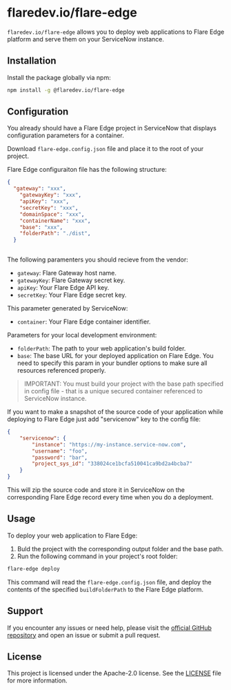 # flaredev.io/flare-edge

`flaredev.io/flare-edge` allows you to deploy web applications to Flare Edge platform and serve them on your ServiceNow instance.

## Installation

Install the package globally via npm:

```bash
npm install -g @flaredev.io/flare-edge
```

## Configuration

You already should have a Flare Edge project in ServiceNow that displays configuration parameters for a container. 

Download `flare-edge.config.json` file and place it to the root of your project.

Flare Edge configuraiton file has the following structure:

```json
{
  "gateway": "xxx",
	"gatewayKey": "xxx",
	"apiKey": "xxx",
	"secretKey": "xxx",
	"domainSpace": "xxx",
	"containerName": "xxx",
	"base": "xxx",
	"folderPath": "./dist",
  }
  
```

The following paramenters you should recieve from the vendor:
- `gateway`: Flare Gateway host name.
- `gatewayKey`: Flare Gateway secret key.
- `apiKey`: Your Flare Edge API key.
- `secretKey`: Your Flare Edge secret key.

This parameter generated by ServiceNow:
- `container`: Your Flare Edge container identifier.

Parameters for your local development environment:
- `folderPath`: The path to your web application's build folder.
- `base`: The base URL for your deployed application on Flare Edge. You need to specify this param in your bundler options to make sure all resources referenced properly.

>IMPORTANT: You must build your project with the base path specified in config file - that is a unique secured container referenced to ServiceNow instance.

If you want to make a snapshot of the source code of your application while deploying to Flare Edge just add "servicenow" key to the config file:
```json
{
	"servicenow": {
		"instance": "https://my-instance.service-now.com",
		"username": "foo",
		"password": "bar",
		"project_sys_id": "338024ce1bcfa510041ca9bd2a4bcba7"
	}
}
```
This will zip the source code and store it in ServiceNow on the corresponding Flare Edge record every time when you do a deployment.

## Usage

To deploy your web application to Flare Edge:

1. Buld the project with the corresponding output folder and the base path.
2. Run the following command in your project's root folder:

```bash
flare-edge deploy
```

This command will read the `flare-edge.config.json` file, and deploy the contents of the specified `buildFolderPath` to the Flare Edge platform.

## Support

If you encounter any issues or need help, please visit the [official GitHub repository](https://github.com/elinsoftware/flare-edge-cli) and open an issue or submit a pull request.

## License

This project is licensed under the Apache-2.0 license. See the [LICENSE](LICENSE) file for more information.
